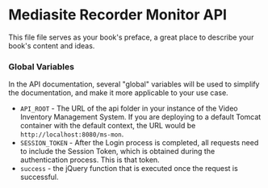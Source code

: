 # Mediasite Recorder Monitor API

This file file serves as your book's preface, a great place to describe your book's content and ideas.

### Global Variables

In the API documentation, several "global" variables will be used to simplify the documentation, and make it more applicable to your use case.

* `API_ROOT` - The URL of the api folder in your instance of the Video Inventory Management System. If you are deploying to a default Tomcat container with the default context, the URL would be `http://localhost:8080/ms-mon`.
* `SESSION_TOKEN` - After the Login process is completed, all requests need to include the Session Token, which is obtained during the authentication process. This is that token.
* `success` - the jQuery function that is executed once the request is successful. 



